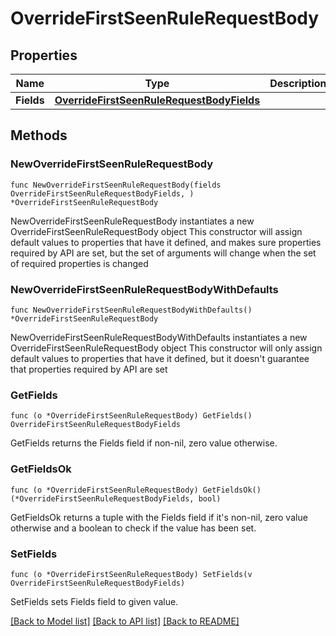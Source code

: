 # OverrideFirstSeenRuleRequestBody

## Properties

Name | Type | Description | Notes
------------ | ------------- | ------------- | -------------
**Fields** | [**OverrideFirstSeenRuleRequestBodyFields**](OverrideFirstSeenRuleRequestBodyFields.md) |  | 

## Methods

### NewOverrideFirstSeenRuleRequestBody

`func NewOverrideFirstSeenRuleRequestBody(fields OverrideFirstSeenRuleRequestBodyFields, ) *OverrideFirstSeenRuleRequestBody`

NewOverrideFirstSeenRuleRequestBody instantiates a new OverrideFirstSeenRuleRequestBody object
This constructor will assign default values to properties that have it defined,
and makes sure properties required by API are set, but the set of arguments
will change when the set of required properties is changed

### NewOverrideFirstSeenRuleRequestBodyWithDefaults

`func NewOverrideFirstSeenRuleRequestBodyWithDefaults() *OverrideFirstSeenRuleRequestBody`

NewOverrideFirstSeenRuleRequestBodyWithDefaults instantiates a new OverrideFirstSeenRuleRequestBody object
This constructor will only assign default values to properties that have it defined,
but it doesn't guarantee that properties required by API are set

### GetFields

`func (o *OverrideFirstSeenRuleRequestBody) GetFields() OverrideFirstSeenRuleRequestBodyFields`

GetFields returns the Fields field if non-nil, zero value otherwise.

### GetFieldsOk

`func (o *OverrideFirstSeenRuleRequestBody) GetFieldsOk() (*OverrideFirstSeenRuleRequestBodyFields, bool)`

GetFieldsOk returns a tuple with the Fields field if it's non-nil, zero value otherwise
and a boolean to check if the value has been set.

### SetFields

`func (o *OverrideFirstSeenRuleRequestBody) SetFields(v OverrideFirstSeenRuleRequestBodyFields)`

SetFields sets Fields field to given value.



[[Back to Model list]](../README.md#documentation-for-models) [[Back to API list]](../README.md#documentation-for-api-endpoints) [[Back to README]](../README.md)


